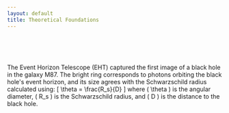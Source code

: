 ```yaml
---
layout: default
title: Theoretical Foundations
---
```


<br>

<br>

<br>

The Event Horizon Telescope (EHT) captured the first image of a black hole in the galaxy M87. The bright ring corresponds to photons orbiting the black hole's event horizon, and its size agrees with the Schwarzschild radius calculated using:
\[
\theta = \frac{R_s}{D}
\]
where \( \theta \) is the angular diameter, \( R_s \) is the Schwarzschild radius, and \( D \) is the distance to the black hole.
